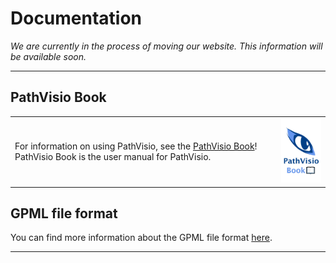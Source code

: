 # Documentation


*We are currently in the process of moving our website. This information will be available soon.*

---- 

## PathVisio Book
<p align="left">
  <table border="0">
    <tr>
    <td>For information on using PathVisio, see the <a href="https://pathvisio.org/pathvisio-book/">PathVisio Book</a>!  PathVisio Book is the user manual for PathVisio.</td>
      <td><img width="120" src="images/logos/pathvisio-book-logo.png"  alt="https://www.google.com"></td>
    </tr>
  </table>
</p>


## GPML file format
You can find more information about the GPML file format [here](https://pathvisio.github.io/documentation/GPML).

----
